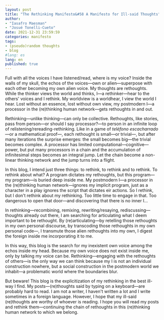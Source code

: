 ```yaml
---
layout: post
title: "The Rethinking Manifesto&#58 A Manifesto for Ill-said Thoughts"
author:
- "Iasafro Maesman"
- "Josué Tonelli-Cueto"
date: 2021-12-31 23:59:59
categories: manifesto
tags:
- (pseudo)random thoughts
- blog
#lang: es
lang: en
published: true
---
```


Full with all the voices I have listened/read, where is my voice? Inside the walls of my skull, the echos of the voices—own or alien—superpose with each other becoming my own alien voice. My thoughts are rethoughts. While the thinker views the world and thinks, I—a rethinker—hear to the others' voices and I rethink. My worldview is a worldhear, I view the world I hear. Lost without an essence, lost without own view, my postmodern I—a processor in the (re)thinking human network—gets rethoughts in and out.

Rethinking—unlike thinking—can only be collective. Rethoughts, like stories, pass from person—or should I say processor?—to person in an infinite loop of relistening/rereading-rethinking. Like in a game of *teléfono escacharrado*—or a mathematical proof—, each rethought is small—or trivial—, but after many iterations the surprise emerges: the small becomes big—the trivial becomes complex. A processor has limited computational—cognitive—power, but put many processors in a chain and the accumulation of infinitesimal steps becomes an integral jump. Let the chain become a non-linear thinking network and the jump turns into a flight.

In this blog, I intend just three things: to rethink, to rethink and to rethink. To rethink about what? A program dictates my rethoughts, but this program—my program—is buried deep inside me. My postmodern I—a processor in the (re)thinking human network—ignores my implicit program, just as a character in a play ignores the script that dictates eir actions. So I rethink, but I don't rethink about my rethinking. Too little time to engage in that. Too dangerous to open that door—and discovering that there is no inner I...

In rethinking—recombining, remixing, rewriting/resaying, rediscussing—thoughts already out there, I am searching for articulating what I deem important to be rethought. By (re)articulating—by retelling those rethoughts in my own personal discourse, by transcoding those rethoughts in my own personal code—, I transmute those alien rethoughts into my own, I digest the foreign inside me incorporating it to me.

In this way, this blog is the search for my inexistent own voice among the echos inside my head. Because my own voice does not exist inside me, only by talking my voice can be. Rethinking—engaging with the rethoughts of others—is the only way we can think because my I is not an individual construction nowhere, but a social construction in the postmodern world we inhabit—a problematic world where the boundaries blur.

But beware! This blog is the explicitization of my rethinking in the best ill-way I find. My posts—(re)thoughts said by typing on a keyboard—are probably hard to read. I am not a writer, I haven't written a lot and I write sometimes in a foreign language. However, I hope that my ill-said (re)thoughts are worthy of whoever is reading. I hope you will read my posts and rethink them—continuing the chain of rethoughts in this (re)thinking human network to which we belong.   
